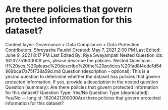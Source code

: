 # Are there policies that govern protected information for this dataset?

Context layer: Governance > Data Compliance > Data Protection
Contributors: Shreyasha Paudel
Created: May 7, 2021 2:00 PM
Last Edited: June 9, 2021 8:17 PM
Last Edited By: Riya Swayampati
Nested Question ids: 1623275160000If yes, please describe the policies.
Nested Questions: If%20yes,%20please%20describe%20the%20policies%20fad8f4ede1d64969bca17a75f738a59d.md
Question (description - optional): This is a yes/no question to determine whether the dataset has policies that govern protected information. If yes, provide a description in the nested question
Question (summary): Are there policies that govern protected information for this dataset? 
Question Type: Yes/No
Question Type (deprecated): Yes/No — long
id: 1620421200000Are there policies that govern protected information for this dataset?